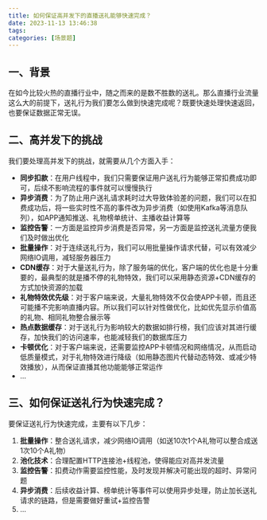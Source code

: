 ```yaml
---
title: 如何保证高并发下的直播送礼能够快速完成？
date: 2023-11-13 13:46:38
tags:
categories: [场景题]
---
```


## 一、背景
在如今比较火热的直播行业中，随之而来的是数不胜数的送礼。那么直播行业流量这么大的前提下，送礼行为我们要怎么做到快速完成呢？既要快速处理快速返回，也要保证数据正常无误。

## 二、高并发下的挑战
我们要处理高并发下的挑战，就需要从几个方面入手：
* **同步扣款**：在用户线程中，我们只需要保证用户送礼行为能够正常扣费成功即可，后续不影响流程的事件就可以慢慢执行
* **异步消费**：为了防止用户送礼请求耗时过大导致体验差的问题，我们可以在扣费成功后，将一些实时性不高的事件改为异步消费（如使用Kafka等消息队列），如APP通知推送、礼物榜单统计、主播收益计算等
* **监控告警**：一方面是监控异步消费是否异常，另一方面是监控送礼流量方便我们及时做出优化
* **批量操作**：对于连续送礼行为，我们可以用批量操作请求代替，可以有效减少网络IO调用，减轻服务器压力
* **CDN缓存**：对于大量送礼行为，除了服务端的优化，客户端的优化也是十分重要的，最典型的就是播不停的礼物特效，我们可以采用静态资源+CDN缓存的方式加快资源的加载
* **礼物特效优先级**：对于客户端来说，大量礼物特效不仅会使APP卡顿，而且还可能播不完影响直播内容。所以我们可以针对性做优化，比如优先显示价值高的礼物、相同礼物整合展示等
* **热点数据缓存**：对于送礼行为影响较大的数据如排行榜，我们应该对其进行缓存，加快我们的访问速率，也能减轻我们的数据库压力
* **卡顿优化**：对于客户端来说，还需要监控APP卡顿情况和网络情况，从而启动低质量模式，对于礼物特效进行降级（如用静态图片代替动态特效、或减少特效播放），从而保证直播其他功能能够正常运作
* ...

## 三、如何保证送礼行为快速完成？
要保证送礼行为快速完成，主要有以下几步：
1. **批量操作**：整合送礼请求，减少网络IO调用（如送10次1个A礼物可以整合成送1次10个A礼物）
2. **池化技术**：合理配置HTTP连接池+线程池，使得能应对高并发流量
3. **监控告警**：扣费动作需要监控性能，及时发现并解决可能出现的超时、异常问题
4. **异步消费**：后续收益计算、榜单统计等事件可以使用异步处理，防止加长送礼请求的链路，但是需要做好重试+监控告警
5. ...